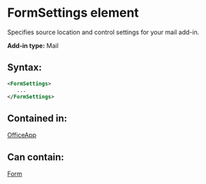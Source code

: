 
# FormSettings element
Specifies source location and control settings for your mail add-in.

 **Add-in type:** Mail


## Syntax:


```XML
<FormSettings>
   ...
</FormSettings>
```


## Contained in:

[OfficeApp](../reference/manifest/officeapp-element.md)


## Can contain:

[Form](../reference/manifest/form-element.md)

